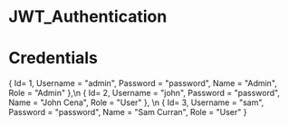 # JWT_Authentication

# Credentials
{ Id= 1, Username = "admin", Password = "password", Name = "Admin",      Role = "Admin" },\n
{ Id= 2, Username = "john",  Password = "password", Name = "John Cena",  Role = "User" }, \n
{ Id= 3, Username = "sam",   Password = "password", Name = "Sam Curran", Role = "User" }
